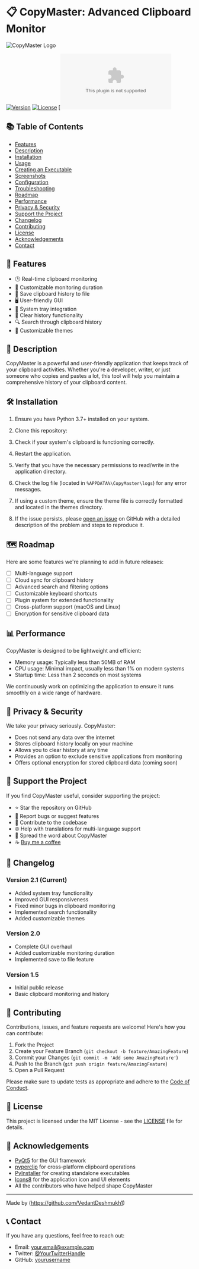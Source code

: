 # 📋 CopyMaster: Advanced Clipboard Monitor

![CopyMaster Logo](https://example.com/copymaster-logo.png)

[![Version](https://img.shields.io/badge/version-2.1-blue.svg)](https://github.com/yourusername/CopyMaster)
[![License](https://img.shields.io/badge/license-MIT-green.svg)](https://opensource.org/licenses/MIT)
[![Downloads](build/exe.win-amd64-3.11/clipboard_monitor_v2.exe)

## 📚 Table of Contents
- [Features](#-features)
- [Description](#-description)
- [Installation](#️-installation)
- [Usage](#-usage)
- [Creating an Executable](#-creating-an-executable)
- [Screenshots](#️-screenshots)
- [Configuration](#-configuration)
- [Troubleshooting](#-troubleshooting)
- [Roadmap](#️-roadmap)
- [Performance](#-performance)
- [Privacy & Security](#-privacy--security)
- [Support the Project](#-support-the-project)
- [Changelog](#-changelog)
- [Contributing](#-contributing)
- [License](#-license)
- [Acknowledgements](#-acknowledgements)
- [Contact](#-contact)

## 🚀 Features

- 🕒 Real-time clipboard monitoring
- 📜 Customizable monitoring duration
- 💾 Save clipboard history to file
- 🖥️ User-friendly GUI
- 🔔 System tray integration
- 🧹 Clear history functionality
- 🔍 Search through clipboard history
- 🌈 Customizable themes

## 📝 Description

CopyMaster is a powerful and user-friendly application that keeps track of your clipboard activities. Whether you're a developer, writer, or just someone who copies and pastes a lot, this tool will help you maintain a comprehensive history of your clipboard content.

## 🛠️ Installation

1. Ensure you have Python 3.7+ installed on your system.

2. Clone this repository:

2. Check if your system's clipboard is functioning correctly.
3. Restart the application.
4. Verify that you have the necessary permissions to read/write in the application directory.
5. Check the log file (located in `%APPDATA%\CopyMaster\logs`) for any error messages.
6. If using a custom theme, ensure the theme file is correctly formatted and located in the themes directory.
7. If the issue persists, please [open an issue](https://github.com/yourusername/CopyMaster/issues) on GitHub with a detailed description of the problem and steps to reproduce it.

## 🗺️ Roadmap

Here are some features we're planning to add in future releases:

- [ ] Multi-language support
- [ ] Cloud sync for clipboard history
- [ ] Advanced search and filtering options
- [ ] Customizable keyboard shortcuts
- [ ] Plugin system for extended functionality
- [ ] Cross-platform support (macOS and Linux)
- [ ] Encryption for sensitive clipboard data

## 📊 Performance

CopyMaster is designed to be lightweight and efficient:

- Memory usage: Typically less than 50MB of RAM
- CPU usage: Minimal impact, usually less than 1% on modern systems
- Startup time: Less than 2 seconds on most systems

We continuously work on optimizing the application to ensure it runs smoothly on a wide range of hardware.

## 🔐 Privacy & Security

We take your privacy seriously. CopyMaster:

- Does not send any data over the internet
- Stores clipboard history locally on your machine
- Allows you to clear history at any time
- Provides an option to exclude sensitive applications from monitoring
- Offers optional encryption for stored clipboard data (coming soon)

## 💖 Support the Project

If you find CopyMaster useful, consider supporting the project:

- ⭐ Star the repository on GitHub
- 🐛 Report bugs or suggest features
- 🤝 Contribute to the codebase
- 🌐 Help with translations for multi-language support
- 📣 Spread the word about CopyMaster
- ☕ [Buy me a coffee](https://your-donation-link-here.com)

## 📜 Changelog

### Version 2.1 (Current)
- Added system tray functionality
- Improved GUI responsiveness
- Fixed minor bugs in clipboard monitoring
- Implemented search functionality
- Added customizable themes

### Version 2.0
- Complete GUI overhaul
- Added customizable monitoring duration
- Implemented save to file feature

### Version 1.5
- Initial public release
- Basic clipboard monitoring and history

## 🤝 Contributing

Contributions, issues, and feature requests are welcome! Here's how you can contribute:

1. Fork the Project
2. Create your Feature Branch (`git checkout -b feature/AmazingFeature`)
3. Commit your Changes (`git commit -m 'Add some AmazingFeature'`)
4. Push to the Branch (`git push origin feature/AmazingFeature`)
5. Open a Pull Request

Please make sure to update tests as appropriate and adhere to the [Code of Conduct](CODE_OF_CONDUCT.md).

## 📜 License

This project is licensed under the MIT License - see the [LICENSE](LICENSE) file for details.

## 🙏 Acknowledgements

- [PyQt5](https://www.riverbankcomputing.com/software/pyqt/) for the GUI framework
- [pyperclip](https://pypi.org/project/pyperclip/) for cross-platform clipboard operations
- [PyInstaller](https://www.pyinstaller.org/) for creating standalone executables
- [Icons8](https://icons8.com/) for the application icon and UI elements
- All the contributors who have helped shape CopyMaster

---

Made by (https://github.com/VedantDeshmukh1)

## 📞 Contact

If you have any questions, feel free to reach out:

- Email: your.email@example.com
- Twitter: [@YourTwitterHandle](https://twitter.com/YourTwitterHandle)
- GitHub: [yourusername](https://github.com/yourusername)
